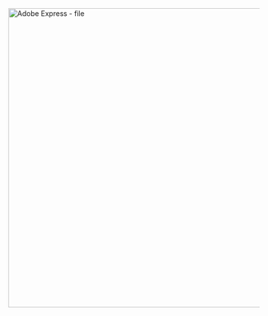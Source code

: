 <img width="600" height="600" alt="Adobe Express - file" src="https://github.com/user-attachments/assets/a5130b96-60e3-4f98-9a0c-e073df4f9e34" />
